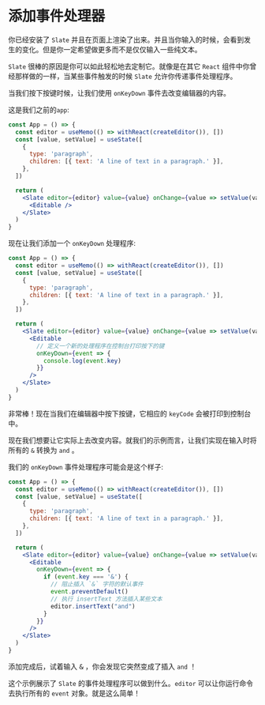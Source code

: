 # 添加事件处理器

你已经安装了 `Slate` 并且在页面上渲染了出来。并且当你输入的时候，会看到发生的变化。但是你一定希望做更多而不是仅仅输入一些纯文本。

`Slate` 很棒的原因是你可以如此轻松地去定制它。就像是在其它 `React` 组件中你曾经那样做的一样，当某些事件触发的时候 `Slate` 允许你传递事件处理程序。

当我们按下按键时候，让我们使用 `onKeyDown` 事件去改变编辑器的内容。

这是我们之前的`app`:

```jsx
const App = () => {
  const editor = useMemo(() => withReact(createEditor()), [])
  const [value, setValue] = useState([
    {
      type: 'paragraph',
      children: [{ text: 'A line of text in a paragraph.' }],
    },
  ])

  return (
    <Slate editor={editor} value={value} onChange={value => setValue(value)}>
      <Editable />
    </Slate>
  )
}
```

现在让我们添加一个 `onKeyDown` 处理程序:

```jsx
const App = () => {
  const editor = useMemo(() => withReact(createEditor()), [])
  const [value, setValue] = useState([
    {
      type: 'paragraph',
      children: [{ text: 'A line of text in a paragraph.' }],
    },
  ])

  return (
    <Slate editor={editor} value={value} onChange={value => setValue(value)}>
      <Editable
        // 定义一个新的处理程序在控制台打印按下的键
        onKeyDown={event => {
          console.log(event.key)
        }}
      />
    </Slate>
  )
}
```

非常棒！现在当我们在编辑器中按下按键，它相应的 `keyCode` 会被打印到控制台中。

现在我们想要让它实际上去改变内容。就我们的示例而言，让我们实现在输入时将所有的 `&` 转换为 `and` 。

我们的 `onKeyDown` 事件处理程序可能会是这个样子:

```jsx
const App = () => {
  const editor = useMemo(() => withReact(createEditor()), [])
  const [value, setValue] = useState([
    {
      type: 'paragraph',
      children: [{ text: 'A line of text in a paragraph.' }],
    },
  ])

  return (
    <Slate editor={editor} value={value} onChange={value => setValue(value)}>
      <Editable
        onKeyDown={event => {
          if (event.key === '&') {
            // 阻止插入 `&` 字符的默认事件
            event.preventDefault()
            // 执行 insertText 方法插入某些文本
            editor.insertText("and")
          }
        }}
      />
    </Slate>
  )
}
```

添加完成后，试着输入 <kbd>&</kbd> ，你会发现它突然变成了插入 `and` ！

这个示例展示了 `Slate` 的事件处理程序可以做到什么。`editor` 可以让你运行命令去执行所有的 `event` 对象。就是这么简单！

